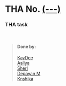 # THA No.  [(---)](link)

### THA task

<br>

> #### Done by:
>[KayDee](https://github.com/kaydee0502/devsnest-frontend/tree/master/Tha13)  <br>
>[Aaliya](https://github.com/Aaliya7516/Devsnest/tree/main/Web%20Development/Day-013-JS10-Calling_APIs_Promises)<br>
>[Sherl](https://github.com/aayushi221/Devsnest-Frontend/tree/main/DAY%2013)<br>
>[Depayan M](https://github.com/DepayanMondal/Devsnest-Frontend/tree/main/Fetch_API)<br>
>[Knshika](https://github.com/knshika/Devsnest-frontend/tree/main/Day%2013%20api%20fetch)<br>
>

